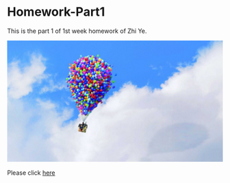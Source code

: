 # Homework-Part1

This is the part 1 of 1st week homework of Zhi Ye.

![](https://github.com/LeaveLeaves/Homework-Part1/raw/master/9.jpg)

Please click [here](https://github.com/LeaveLeaves/Homework-Part1)
